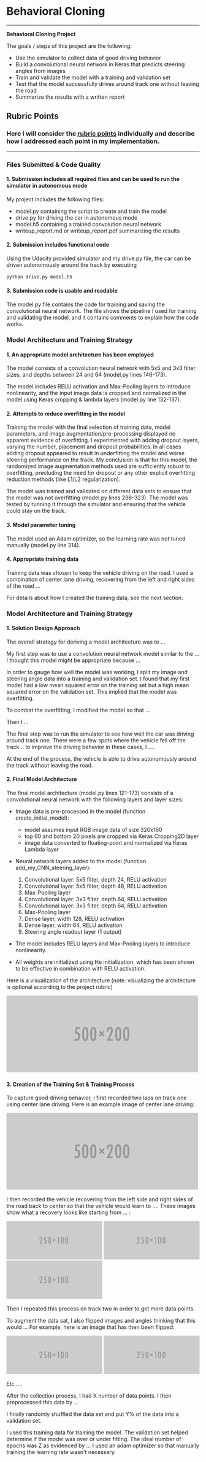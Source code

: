 # **Behavioral Cloning** 

---

**Behavioral Cloning Project**

The goals / steps of this project are the following:
* Use the simulator to collect data of good driving behavior
* Build a convolutional neural network in Keras that predicts steering angles from images
* Train and validate the model with a training and validation set
* Test that the model successfully drives around track one without leaving the road
* Summarize the results with a written report


[//]: # (Image References)

[image1]: ./examples/placeholder.png "Model Visualization"
[image2]: ./examples/placeholder.png "Grayscaling"
[image3]: ./examples/placeholder_small.png "Recovery Image"
[image4]: ./examples/placeholder_small.png "Recovery Image"
[image5]: ./examples/placeholder_small.png "Recovery Image"
[image6]: ./examples/placeholder_small.png "Normal Image"
[image7]: ./examples/placeholder_small.png "Flipped Image"

## Rubric Points
### Here I will consider the [rubric points](https://review.udacity.com/#!/rubrics/432/view) individually and describe how I addressed each point in my implementation.  

---
### Files Submitted & Code Quality

#### 1. Submission includes all required files and can be used to run the simulator in autonomous mode

My project includes the following files:
* model.py containing the script to create and train the model
* drive.py for driving the car in autonomous mode
* model.h5 containing a trained convolution neural network 
* writeup_report.md or writeup_report.pdf summarizing the results

#### 2. Submission includes functional code
Using the Udacity provided simulator and my drive.py file, the car can be driven autonomously around the track by executing 
```sh
python drive.py model.h5
```

#### 3. Submission code is usable and readable

The model.py file contains the code for training and saving the convolutional neural network. The file shows the pipeline I used for training and validating the model, and it contains comments to explain how the code works.

### Model Architecture and Training Strategy

#### 1. An appropriate model architecture has been employed

The model consists of a convolution neural network with 5x5 and 3x3 filter sizes, and depths between 24 and 64 (model.py lines 146-173). 

The model includes RELU activation and Max-Pooling layers to introduce nonlinearity, and the input image data is cropped and normalized in the model using Keras cropping & lambda layers (model.py line 132-137). 

#### 2. Attempts to reduce overfitting in the model

Training the model with the final selection of training data, model parameters, and image augmentation/pre-processing displayed no apparent evidence of overfitting. I experimented with adding dropout layers, varying the number, placement and dropout probabilities. In all cases adding dropout appeared to result in underfitting the model and worse steering performance on the track. My conclusion is that for this model, the randomized image augmentation methods used are sufficiently robust to overfitting, precluding the need for dropout or any other explicit overfitting reduction methods (like L1/L2 regularization).

The model was trained and validated on different data sets to ensure that the model was not overfitting (model.py lines 298-323). The model was tested by running it through the simulator and ensuring that the vehicle could stay on the track.

#### 3. Model parameter tuning

The model used an Adam optimizer, so the learning rate was not tuned manually (model.py line 314).

#### 4. Appropriate training data

Training data was chosen to keep the vehicle driving on the road. I used a combination of center lane driving, recovering from the left and right sides of the road ... 

For details about how I created the training data, see the next section. 

### Model Architecture and Training Strategy

#### 1. Solution Design Approach

The overall strategy for deriving a model architecture was to ...

My first step was to use a convolution neural network model similar to the ... I thought this model might be appropriate because ...

In order to gauge how well the model was working, I split my image and steering angle data into a training and validation set. I found that my first model had a low mean squared error on the training set but a high mean squared error on the validation set. This implied that the model was overfitting. 

To combat the overfitting, I modified the model so that ...

Then I ... 

The final step was to run the simulator to see how well the car was driving around track one. There were a few spots where the vehicle fell off the track... to improve the driving behavior in these cases, I ....

At the end of the process, the vehicle is able to drive autonomously around the track without leaving the road.

#### 2. Final Model Architecture

The final model architecture (model.py lines 121-173) consists of a convolutional neural network with the following layers and layer sizes:

* Image data is pre-processed in the model (function create_initial_model):
    * model assumes input RGB image data of size 320x160
    * top 60 and bottom 20 pixels are cropped via Keras Cropping2D layer
    * image data converted to floating-point and normalized via Keras Lambda layer  

* Neural network layers added to the model (function add_my_CNN_steering_layer):
    1. Convolutional layer: 5x5 filter, depth 24, RELU activation
    2. Convolutional layer: 5x5 filter, depth 48, RELU activation 
    3. Max-Pooling layer
    4. Convolutional layer: 3x3 filter, depth 64, RELU activation
    5. Convolutional layer: 3x3 filter, depth 64, RELU activation 
    6. Max-Pooling layer
    7. Dense layer, width 128, RELU activation
    8. Dense layer, width 64, RELU activation
    9. Steering angle readout layer (1 output)

* The model includes RELU layers and Max-Pooling layers to introduce nonlinearity. 
* All weights are initialized using He initialization, which has been shown to be effective in combination with RELU activation.

Here is a visualization of the architecture (note: visualizing the architecture is optional according to the project rubric)

![alt text][image1]

#### 3. Creation of the Training Set & Training Process

To capture good driving behavior, I first recorded two laps on track one using center lane driving. Here is an example image of center lane driving:

![alt text][image2]

I then recorded the vehicle recovering from the left side and right sides of the road back to center so that the vehicle would learn to .... These images show what a recovery looks like starting from ... :

![alt text][image3]
![alt text][image4]
![alt text][image5]

Then I repeated this process on track two in order to get more data points.

To augment the data sat, I also flipped images and angles thinking that this would ... For example, here is an image that has then been flipped:

![alt text][image6]
![alt text][image7]

Etc ....

After the collection process, I had X number of data points. I then preprocessed this data by ...


I finally randomly shuffled the data set and put Y% of the data into a validation set. 

I used this training data for training the model. The validation set helped determine if the model was over or under fitting. The ideal number of epochs was Z as evidenced by ... I used an adam optimizer so that manually training the learning rate wasn't necessary.
